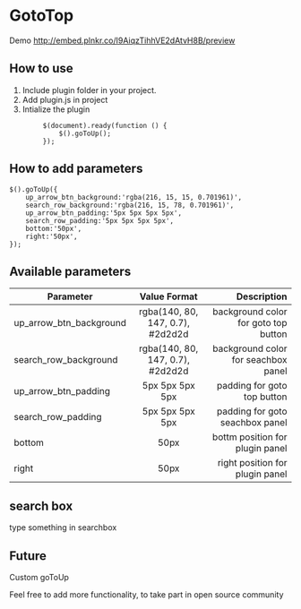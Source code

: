 # GotoTop
Demo 
http://embed.plnkr.co/I9AiqzTihhVE2dAtvH8B/preview
## How to use 
1. Include plugin folder in your project.
2. Add plugin.js in project
3. Intialize the plugin
   ```
   		$(document).ready(function () {				
			$().goToUp();
		});
	```

## How to add parameters
	$().goToUp({
		up_arrow_btn_background:'rgba(216, 15, 15, 0.701961)',
		search_row_background:'rgba(216, 15, 78, 0.701961)',
		up_arrow_btn_padding:'5px 5px 5px 5px',
		search_row_padding:'5px 5px 5px 5px',
		bottom:'50px',
		right:'50px',
	});

## Available parameters
|  Parameter    			| Value Format	 				   | Description  |
| ------------------------- |:--------------------------------:| ------------------------------------:|
| up_arrow_btn_background   | rgba(140, 80, 147, 0.7), #2d2d2d | background color for goto top button |
| search_row_background     | rgba(140, 80, 147, 0.7), #2d2d2d | background color for seachbox panel  | 
| up_arrow_btn_padding 		| 5px 5px 5px 5px      			   | padding for goto top button          |
| search_row_padding      	| 5px 5px 5px 5px 				   | padding for goto seachbox panel      |
| bottom      				| 50px      					   | bottm position for plugin panel      |
| right 					| 50px      					   | right position for plugin panel      |

## search box
type something in searchbox
## Future
Custom goToUp

Feel free to add more functionality, to take part in open source community
